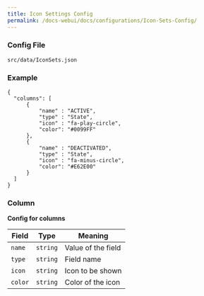 ```yaml
---
title: Icon Settings Config
permalink: /docs-webui/docs/configurations/Icon-Sets-Config/
---
```


### Config File
`src/data/IconSets.json`

### Example
```
{
  "columns": [
      {
          "name" : "ACTIVE",
          "type" : "State",
          "icon" : "fa-play-circle",
          "color": "#0099FF"
      },
      {
          "name" : "DEACTIVATED",
          "type" : "State",
          "icon" : "fa-minus-circle",
          "color": "#E62E00"
      }
  ]
}

```
### Column
**Config for columns**

| Field | Type | Meaning |
| ------------- | ------------- | ------------- |
| `name` | `string` | Value of the field |
| `type` | `string` | Field name |
| `icon` | `string` | Icon to be shown |
| `color` | `string` | Color of the icon |
